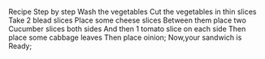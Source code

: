 Recipe Step by step
Wash the vegetables
Cut the vegetables in thin slices
Take 2 blead slices
Place some cheese slices
Between them place two Cucumber slices both sides
And then 1 tomato slice on each side
Then place some cabbage leaves
Then place oinion;
Now,your sandwich is Ready;